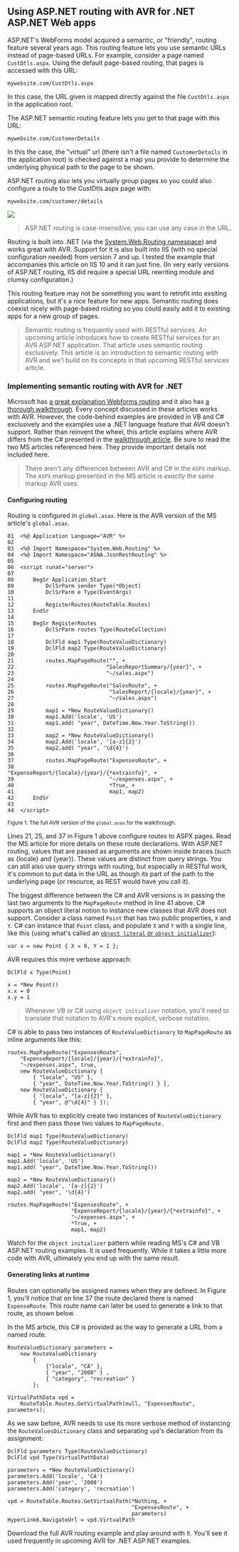 ## Using ASP.NET routing with AVR for .NET ASP.NET Web apps

ASP.NET's WebForms model acquired a semantic, or "friendly", routing feature several years ago. This routing feature lets you use semantic URLs instead of page-based URLs. For example, consider a page named `CustDtls.aspx`. Using the default page-based routing, that pages is accessed with this URL:

    mywebsite.com/CustDtls.aspx

In this case, the URL given is mapped directly against the file `CustDtls.aspx` in the application root.

The ASP.NET semantic routing feature lets you get to that page with this URL:

    mywebsite.com/CustomerDetails 

In this the case, the "virtual" url (there isn't a file named `CustomerDetails` in the application root) is checked against a map you provide to determine the underlying physical path to the page to be shown. 

ASP.NET routing also lets you virtually group pages so you could also configure a route to the CustDtls.aspx page with:

    mywebsite.com/customer/details

![](routing.gif)

> ASP.NET routing is case-insensitive; you can use any case in the URL.
 
Routing is built into .NET (via the [System.Web.Routing namespace](https://msdn.microsoft.com/en-us/library/system.web.routing(v=vs.110).aspx)) and works great with AVR. Support for it is also built into IIS (with no special configuration needed) from version 7 and up. I tested the example that accompanies this article on IIS 10 and it ran just fine. (In very early versions of ASP.NET routing, IIS did require a special URL rewriting module and clumsy configuration.) 

This routing feature may not be something you want to retrofit into exsiting applications, but it's a nice feature for new apps. Semantic routing does coexist nicely with page-based routing so you could easily add it to existing apps for a new group of pages. 

> Semantic routing is frequently used with RESTful services. An upcoming article introduces how to create RESTful services for an AVR ASP.NET application. That article uses semantic routing exclusively. This article is an introduction to semantic routing with AVR and we'l build on its concepts in that upcoming RESTful services article.

### Implementing semantic routing with AVR for .NET

Microsoft has [a great explanation Webforms routing](https://www.asp.net/web-forms/overview/routing) and it also has [a thorough walkthrough](https://msdn.microsoft.com/en-us/library/dd329551.aspx). Every concept discussed in these articles works with AVR. However, the code-behind examples are provided in VB and C# exclusively and the examples use a .NET language feature that AVR doesn't support. Rather than reinvent the wheel, this article explains where AVR differs from the C# presented in the [walkthrough article](https://msdn.microsoft.com/en-us/library/dd329551.aspx). Be sure to read the two MS articles referenced here. They provide important details not included here. 

> There aren't any differences between AVR and C# in the `ASPX` markup. The `ASPX` markup presented in the MS article is _exactly_ the same markup AVR uses.

#### Configuring routing

Routing is configured in `global.asax`. Here is the AVR version of the MS article's `global.asax`.

    01  <%@ Application Language="AVR" %>
    02  
    03  <%@ Import Namespace="System.Web.Routing" %> 
    04  <%@ Import Namespace="ASNA.JsonRestRouting" %> 
    05  
    06  <script runat="server">
    07  
    08      BegSr Application_Start
    09          DclSrParm sender Type(*Object)
    10          DclSrParm e Type(EventArgs)
    11  
    12          RegisterRoutes(RouteTable.Routes)   
    13      EndSr
    14  
    15      BegSr RegisterRoutes
    16          DclSrParm routes Type(RouteCollection)
    17  
    18          DclFld map1 Type(RouteValueDictionary) 
    19          DclFld map2 Type(RouteValueDictionary) 
    20  
    21          routes.MapPageRoute("", + 
    22                             "SalesReportSummary/{year}", + 
    23                             "~/sales.aspx")
    24  
    25          routes.MapPageRoute("SalesRoute", +
    26                              "SalesReport/{locale}/{year}", +
    27                              "~/sales.aspx")
    28  
    29          map1 = *New RouteValueDictionary() 
    30          map1.Add('locale', 'US')
    31          map1.add( "year", DateTime.Now.Year.ToString())
    32  
    33          map2 = *New RouteValueDictionary() 
    34          map2.Add('locale', '[a-z]{2}')
    35          map2.add( "year", '\d{4}')
    36  
    37          routes.MapPageRoute("ExpensesRoute", +
    38                              "ExpenseReport/{locale}/{year}/{*extrainfo}", +
    39                              "~/expenses.aspx", +
    40                              *True, +
    41                              map1, map2) 
    42      EndSr
    43        
    44  </script>

<small>Figure 1. The full AVR version of the `global.asax` for the walkthrough.</small>

Lines 21, 25, and 37 in Figure 1 above configure routes to ASPX pages. Read the MS article for more details on these route declarations. With ASP.NET routing, values that are passed as arguments are shown inside braces (such as {locale} and {year}). These values are distinct from query strings. You can still also use query strings with routing, but especially in RESTful work, it's common to put data in the URL as though its part of the path to the underlying page (or resource, as REST would have you call it).

The biggest difference between the C# and AVR versions is in passing the last two arguments to the `MapPageRoute` method in line 41 above. C# supports an object literal notion to instance new classes that AVR does not support. Consider a class named `Point` that has two public properties, `X` and `Y`. C# can instance that `Point` class, and populate `X` and `Y` with a single line, like this (using what's called an [`object literal` or `object initializer`](https://docs.microsoft.com/en-us/dotnet/csharp/programming-guide/classes-and-structs/object-and-collection-initializers)):

    var x = new Point { X = 0, Y = 1 };

AVR requires this more verbose approach:    

    DclFld x Type(Point)  

    x = *New Point()
    x.x = 0
    x.y = 1

 > Whenever VB or C# using `object initializer` notation, you'll need to translate that notation to AVR's more explicit, verbose notation.
         
C# is able to pass  two instances of `RouteValueDictionary` to `MapPageRoute` as inline arguments like this:  

    routes.MapPageRoute("ExpensesRoute",
        "ExpenseReport/{locale}/{year}/{*extrainfo}",
        "~/expenses.aspx", true,
        new RouteValueDictionary { 
            { "locale", "US" }, 
            { "year", DateTime.Now.Year.ToString() } },
        new RouteValueDictionary { 
            { "locale", "[a-z]{2}" }, 
            { "year", @"\d{4}" } });    

While AVR has to explicitly create two instances of `RouteValueDictionary` first and then pass those two values to `MapPageRoute.`

    DclFld map1 Type(RouteValueDictionary) 
    DclFld map2 Type(RouteValueDictionary) 

    map1 = *New RouteValueDictionary() 
    map1.Add('locale', 'US')
    map1.add( "year", DateTime.Now.Year.ToString())

    map2 = *New RouteValueDictionary() 
    map2.Add('locale', '[a-z]{2}')
    map2.add( "year", '\d{4}')

    routes.MapPageRoute("ExpensesRoute", +
                        "ExpenseReport/{locale}/{year}/{*extrainfo}", +
                        "~/expenses.aspx", +
                        *True, +
                        map1, map2) 

Watch for the `object initializer` pattern while reading MS's C# and VB ASP.NET routing examples. It is used frequently. While it takes a little more code with AVR, ultimately you end up with the same result. 

#### Generating links at runtime

Routes can optionally be assigned names when they are defined. In Figure 1, you'll notice that on line 37 the route declared there is named `ExpenseRoute`. This route name can later be used to generate a link to that route, as shown below. 

In the MS article, this C# is provided as the way to generate a URL from a named route. 

    RouteValueDictionary parameters = 
        new RouteValueDictionary  
            { 
                {"locale", "CA" }, 
                { "year", "2008" } , 
                { "category", "recreation" }
            };

    VirtualPathData vpd = 
        RouteTable.Routes.GetVirtualPath(null, "ExpensesRoute", parameters);

As we saw before, AVR needs to use its more verbose method of instancing the `RouteValuesDictionary` class and separating `vpd`'s declaration from its assignment:

    DclFld parameters Type(RouteValueDictionary) 
    DclFld vpd Type(VirtualPathData) 

    parameters = *New RouteValueDictionary()
    parameters.Add('locale', 'CA')
    parameters.Add('year', '2008')
    parameters.Add('category', 'recreation')

    vpd = RouteTable.Routes.GetVirtualPath(*Nothing, +
                                           "ExpensesRoute", +
                                           parameters)
    HyperLink6.NavigateUrl = vpd.VirtualPath


Download the full AVR routing example and play around with it. You'll see it used frequently in upcoming AVR for .NET ASP.NET examples. 



